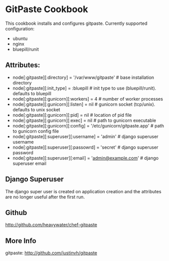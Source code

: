 GitPaste Cookbook
=================

This cookbook installs and configures gitpaste. Currently supported configuration:

* ubuntu
* nginx
* bluepill/runit

Attributes:
-----------

* node[:gitpaste][:directory] = '/var/www/gitpaste'                  # base installation directory
* node[:gitpaste][:init_type] = :bluepill                            # init type to use (bluepill/runit). defaults to bluepill
* node[:gitpaste][:gunicorn][:workers] = 4                           # number of worker processes
* node[:gitpaste][:gunicorn][:listen] = nil                          # gunicorn socket (tcp/unix). defaults to unix socket
* node[:gitpaste][:gunicorn][:pid] = nil                             # location of pid file
* node[:gitpaste][:gunicorn][:exec] = nil                            # path to gunicorn executable
* node[:gitpaste][:gunicorn][:config] = '/etc/gunicorn/gitpaste.app' # path to gunicorn config file
* node[:gitpaste][:superuser][:username] = 'admin'                   # django superuser username
* node[:gitpaste][:superuser][:passowrd] = 'secret'                  # django superuser password
* node[:gitpaste][:superuser][:email] = 'admin@example.com'          # django superuser email

Django Superuser
----------------

The django super user is created on application creation and the attributes
are no longer useful after the first run.

Github
------

http://github.com/heavywater/chef-gitpaste

More Info
---------
gitpaste: http://github.com/justinvh/gitpaste

